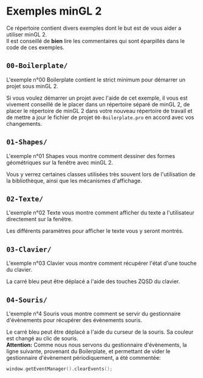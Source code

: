 # Exemples minGL 2
Ce répertoire contient divers exemples dont le but est de vous aider a utiliser minGL 2.  
Il est conseillé de **bien** lire les commentaires qui sont éparpillés dans le code de ces exemples.

## ``00-Boilerplate/``
L'exemple n°00 Boilerplate contient le strict minimum pour démarrer un projet sous minGL 2.

Si vous voulez démarrer un projet avec l'aide de cet exemple, il vous est vivement conseillé de le placer dans un répertoire séparé de minGL 2, de placer le répertoire de minGL 2 dans votre nouveau répertoire de travail et de mettre a jour le fichier de projet ``00-Boilerplate.pro`` en accord avec vos changements.

## ``01-Shapes/``
L'exemple n°01 Shapes vous montre comment dessiner des formes géométriques sur la fenêtre avec minGL 2.

Vous y verrez certaines classes utilisées très souvent lors de l'utilisation de la bibliothèque, ainsi que les mécanismes d'affichage.

## ``02-Texte/``
L'exemple n°02 Texte vous montre comment afficher du texte a l'utilisateur directement sur la fenêtre.

Les différents paramètres pour afficher le texte vous y seront montrés.

## ``03-Clavier/``
L'exemple n°03 Clavier vous montre comment récupérer l'état d'une touche du clavier.

La carré bleu peut être déplacé a l'aide des touches ZQSD du clavier.

## ``04-Souris/``
L'exemple n°4 Souris vous montre comment se servir du gestionnaire d'évènements pour récupérer des évènements souris.

Le carré bleu peut être déplacé a l'aide du curseur de la souris. Sa couleur est changé au clic de souris.  
**Attention:** Comme nous nous servons du gestionnaire d'évènements, la ligne suivante, provenant du Boilerplate, et permettant de vider le gestionnaire d'évènement périodiquement, a été commentée:
```C++
window.getEventManager().clearEvents();
```